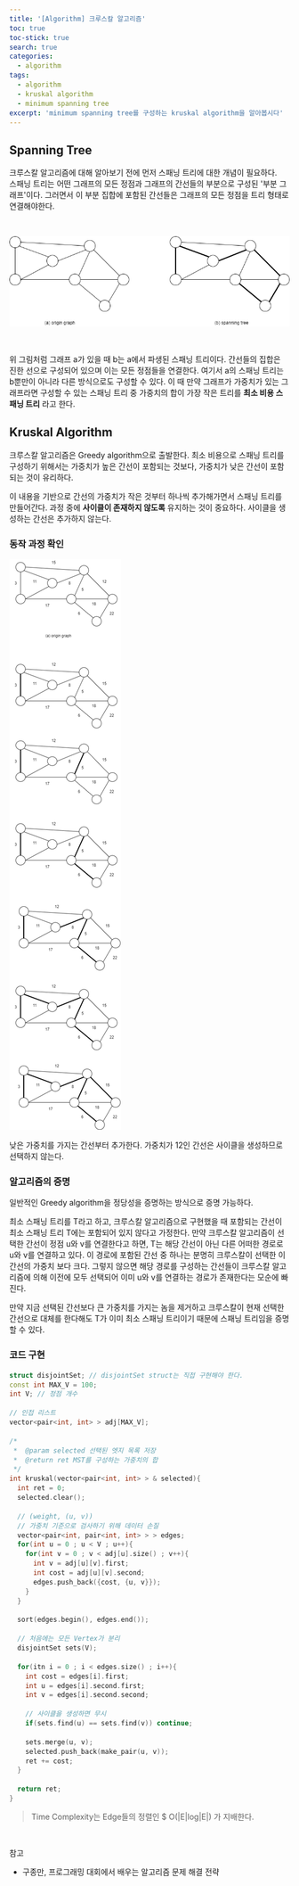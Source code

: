 ```yaml
---
title: '[Algorithm] 크루스칼 알고리즘'
toc: true
toc-stick: true
search: true
categories:
  - algorithm
tags:
  - algorithm
  - kruskal algorithm
  - minimum spanning tree
excerpt: 'minimum spanning tree를 구성하는 kruskal algorithm을 알아봅시다'
---
```


## Spanning Tree  

크루스칼 알고리즘에 대해 알아보기 전에 먼저 스패닝 트리에 대한 개념이 필요하다.  
스패닝 트리는 어떤 그래프의 모든 정점과 그래프의 간선들의 부분으로 구성된 '부분 그래프'이다. 
그러면서 이 부분 집합에 포함된 간선들은 그래프의 모든 정점을 트리 형태로 연결해야한다.

<br/>

![spanning_tree](/assets/images/algorithm/spanning_tree.png)

<br/>

위 그림처럼 그래프 a가 있을 때 b는 a에서 파생된 스패닝 트리이다. 
간선들의 집합은 진한 선으로 구성되어 있으며 이는 모든 정점들을 연결한다. 
여기서 a의 스패닝 트리는 b뿐만이 아니라 다른 방식으로도 구성할 수 있다. 
이 때 만약 그래프가 가중치가 있는 그래프라면 구성할 수 있는 스패닝 트리 중 
가중치의 합이 가장 작은 트리를 **최소 비용 스패닝 트리** 라고 한다.

## Kruskal Algorithm  

크루스칼 알고리즘은 Greedy algorithm으로 출발한다. 
최소 비용으로 스패닝 트리를 구성하기 위해서는 
가중치가 높은 간선이 포함되는 것보다, 가중치가 낮은 간선이 포함되는 것이 유리하다.  

이 내용을 기반으로 간선의 가중치가 작은 것부터 하나씩 추가해가면서 스패닝 트리를 만들어간다. 
과정 중에 **사이클이 존재하지 않도록** 유지하는 것이 중요하다. 사이클을 생성하는 간선은 추가하지 않는다.

### 동작 과정 확인 

![minimum_spanning_tree](/assets/images/algorithm/minimum_spanning_tree.png)

낮은 가중치를 가지는 간선부터 추가한다. 가중치가 12인 간선은 사이클을 생성하므로 선택하지 않는다.

### 알고리즘의 증명  

일반적인 Greedy algorithm을 정당성을 증명하는 방식으로 증명 가능하다. 

최소 스패닝 트리를 T라고 하고, 크루스칼 알고리즘으로 구현했을 때 포함되는 간선이 최소 스패닝 트리 T에는 포함되어 있지 않다고 가정한다. 
만약 크루스칼 알고리즘이 선택한 간선이 정점 u와 v를 연결한다고 하면, T는 해당 간선이 아닌 다른 어떠한 경로로 u와 v를 연결하고 있다. 
이 경로에 포함된 간선 중 하나는 분명히 크루스칼이 선택한 이 간선의 가중치 보다 크다. 
그렇지 않으면 해당 경로를 구성하는 간선들이 크루스칼 알고리즘에 의해 이전에 모두 선택되어 이미 u와 v를 연결하는 경로가 존재한다는 모순에 빠진다.  

만약 지금 선택된 간선보다 큰 가중치를 가지는 놈을 제거하고 크루스칼이 현재 선택한 간선으로 대체를 한다해도 T가 이미 최소 스패닝 트리이기 때문에 스패닝 트리임을 증명할 수 있다. 

### 코드 구현  

``` cpp
struct disjointSet; // disjointSet struct는 직접 구현해야 한다.
const int MAX_V = 100;
int V; // 정점 개수

// 인접 리스트
vector<pair<int, int> > adj[MAX_V];

/*
 *  @param selected 선택된 엣지 목록 저장
 *  @return ret MST를 구성하는 가중치의 합
 */
int kruskal(vector<pair<int, int> > & selected){
  int ret = 0;
  selected.clear();

  // (weight, (u, v))
  // 가중치 기준으로 검사하기 위해 데이터 손질
  vector<pair<int, pair<int, int> > > edges;
  for(int u = 0 ; u < V ; u++){
    for(int v = 0 ; v < adj[u].size() ; v++){
      int v = adj[u][v].first;
      int cost = adj[u][v].second;
      edges.push_back({cost, {u, v}});
    }
  }

  sort(edges.begin(), edges.end());

  // 처음에는 모든 Vertex가 분리
  disjointSet sets(V);

  for(itn i = 0 ; i < edges.size() ; i++){
    int cost = edges[i].first;
    int u = edges[i].second.first;
    int v = edges[i].second.second;

    // 사이클을 생성하면 무시
    if(sets.find(u) == sets.find(v)) continue;

    sets.merge(u, v);
    selected.push_back(make_pair(u, v));
    ret += cost;
  }

  return ret;
}
```

> Time Complexity는 Edge들의 정렬인 $ O(\|E\|log\|E\|) 가 지배한다.

<br/>

참고
- 구종만, 프로그래밍 대회에서 배우는 알고리즘 문제 해결 전략
